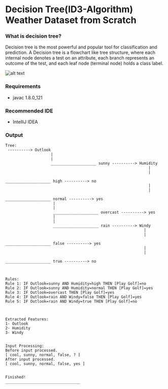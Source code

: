 # Decision Tree(ID3-Algorithm) Weather Dataset from Scratch

### What is decision tree?
Decision tree is the most powerful and popular tool for classification and prediction. A Decision tree is a flowchart like tree structure, where each internal node denotes a test on an attribute, each branch represents an outcome of the test, and each leaf node (terminal node) holds a class label.

![alt text](https://miro.medium.com/max/1354/1*Y1q49zm6-F7G-SHsMynS7w.png)

### Requirements
- javac 1.8.0_121

### Recommended IDE
- IntelliJ IDEA

### Output
```
Tree: 
 ----------> Outlook
                    |
                    |
                    ____________________ sunny ----------> Humidity
                                                               |
                                                               |
                                                                ____________________ high ----------> no
                                                               |
                                                               |
                                                               ____________________ normal ----------> yes
                     |
                     |
                     ____________________ overcast ----------> yes
                     |
                     |
                     ____________________ rain ----------> Windy
                                                             |
                                                             |
                                                             ____________________ false ----------> yes
                                                             |
                                                             |
                                                             ____________________ true ----------> no



Rules:
Rule 1: IF Outlook=sunny AND Humidity=high THEN [Play Golf]=no
Rule 2: IF Outlook=sunny AND Humidity=normal THEN [Play Golf]=yes
Rule 3: IF Outlook=overcast THEN [Play Golf]=yes
Rule 4: IF Outlook=rain AND Windy=false THEN [Play Golf]=yes
Rule 5: IF Outlook=rain AND Windy=true THEN [Play Golf]=no



Extracted Features: 
1- Outlook
2- Humidity
3- Windy


Input Processing:
Before input processed.
[ cool, sunny, normal, false, ? ]
After input processed.
[ cool, sunny, normal, false, yes ]


Finished!
_________________________________
```
